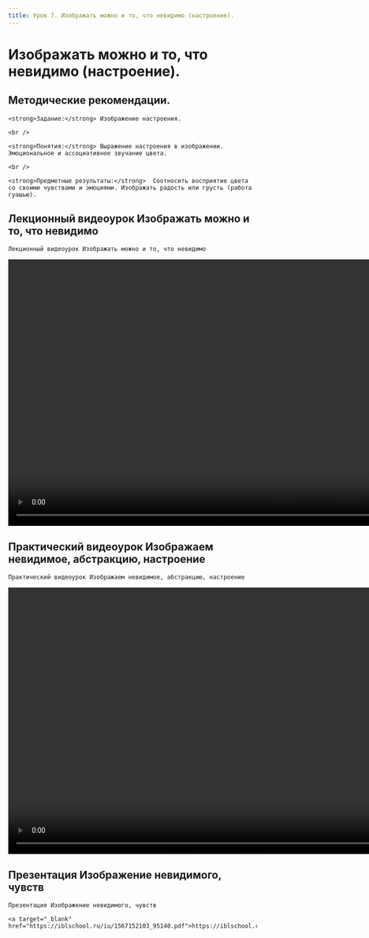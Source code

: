 ```yaml
---
title: Урок 7. Изображать можно и то, что невидимо (настроение).
---
```


# Изображать можно и то, что невидимо (настроение).

## Методические рекомендации.

<p>
	<strong>Задание:</strong> Изображение настроения. 
</p>
<p>
	<br /> 
</p>
<p>
	<strong>Понятия:</strong> Выражение настроения в изображении. Эмоциональное и ассоциативное звучание цвета. 
</p>
<p>
	<br /> 
</p>
<p>
	<strong>Предметные результаты:</strong>  Соотносить восприятие цвета со своими чувствами и эмоциями. Изображать радость или грусть (работа гуашью).
</p>

## Лекционный видеоурок Изображать можно и то, что невидимо

<p>
	Лекционный видеоурок Изображать можно и то, что невидимо
</p>


<video width="960" height="540" controls>
  <source src="https://vod-progressive.akamaized.net/exp=1667466115~acl=%2Fvimeo-prod-skyfire-std-us%2F01%2F3234%2F13%2F341170343%2F1361490896.mp4~hmac=f4ab1cc3887af85bcc9ebbebd946fb8a927a1a962322d98cf39c3a106b0485a0/vimeo-prod-skyfire-std-us/01/3234/13/341170343/1361490896.mp4" type="video/mp4">
Your browser does not support the video tag.
</video>


## Практический видеоурок Изображаем невидимое, абстракцию, настроение

<p>
	Практический видеоурок Изображаем невидимое, абстракцию, настроение
</p>


<video width="960" height="540" controls>
  <source src="https://vod-progressive.akamaized.net/exp=1667466115~acl=%2Fvimeo-prod-skyfire-std-us%2F01%2F3234%2F13%2F341170441%2F1361491571.mp4~hmac=6d1928123b54e4888dcb6eac28a025eaef94be96b9ac6f3dc0c3b3f601494dc8/vimeo-prod-skyfire-std-us/01/3234/13/341170441/1361491571.mp4" type="video/mp4">
Your browser does not support the video tag.
</video>


## Презентация Изображение невидимого, чувств

<p>
	Презентация Изображение невидимого, чувств 
</p>
<p>
	<a target="_blank" href="https://iblschool.ru/iu/1567152103_95140.pdf">https://iblschool.ru/iu/1567152103_95140.pdf</a>
</p>